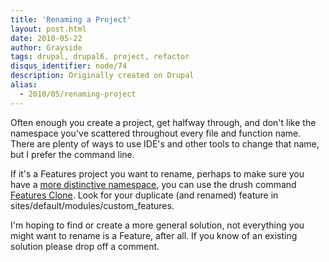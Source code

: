 ```yaml
---
title: 'Renaming a Project'
layout: post.html
date: 2010-05-22
author: Grayside
tags: drupal, drupal6, project, refactor
disqus_identifier: node/74
description: Originally created on Drupal
alias:
  - 2010/05/renaming-project
---
```


Often enough you create a project, get halfway through, and don't like the namespace you've scattered throughout every file and function name. There are plenty of ways to use IDE's and other tools to change that name, but I prefer the command line.

If it's a Features project you want to rename, perhaps to make sure you have a [more distinctive namespace](http://drupal.org/project/kit), you can use the drush command [Features Clone](http://drupal.org/project/features_clone). Look for your duplicate (and renamed) feature in sites/default/modules/custom_features.

I'm hoping to find or create a more general solution, not everything you might want to rename is a Feature, after all. If you know of an existing solution please drop off a comment.
<!--break-->
